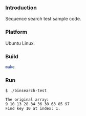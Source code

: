 ### Introduction

Sequence search test sample code.


### Platform

Ubuntu Linux.


### Build

```bash
make
```


### Run

```console
$ ./binsearch-test

The original array:
9 10 13 28 34 36 38 63 85 97 
Find key 10 at index: 1.
```
